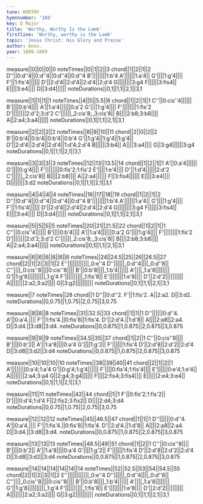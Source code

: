 ```yaml
---
tune: WORTHY
hymnnumber: '168'
key: D Major
title: 'Worthy, Worthy Is the Lamb'
firstline: 'Worthy, worthy is the Lamb'
topic: 'Jesus Christ: His Glory and Praise'
author: Anon.
year: 1808-1889
---
```

measure||0||0||0||0
noteTimes||0||1||2||3
chord||1||2||1||2
D''||0:d''4||0:d''4||0:d''4||0:d''4
B'||||||||1:b'4
A'||||||1:a'4||
G'||||1:g'4||||
F'||1:fis'4||||||
D'||2:d'4||2:d'4||2:d'4||2:d'4
G||||||||3:g4
F||||||3:fis4||
E||||3:e4||||
D||3:d4||||||
noteDurations||0,1||1,1||2,1||3,1

measure||1||1||1||1
noteTimes||4||5||5.5||6
chord||1||2||1||1
C''||0:cis''4||||||
B'||||0:b'4||||
A'||1:a'4||||||0:a'2
G'||||1:g'4||||
F'||||||||1:fis'2
D'||||||||2:d'2;3:d'2
C'||||||_2:cis'8;_3:cis'8||
B||||2:b8;3:b8||||
A||2:a4;3:a4||||||
noteDurations||0,1||1,1||2,1||3,1

measure||2||2||2||2
noteTimes||8||9||10||11
chord||2||0||2||2
B'||0:b'4||0:b'4||0:b'4||0:b'4
G'||1:g'4||1:g'4||1:g'4||
D'||2:d'4||2:d'4||2:d'4||1:d'4;2:d'4
B||||||3:b4||
A||||3:a4||||
G||3:g4||||||3:g4
noteDurations||0,1||1,1||2,1||3,1

measure||3||3||3||3
noteTimes||12||13||13.5||14
chord||1||2||1||1
A'||0:a'4||||||
G'||||0:g'4||||
F'||||||||0:fis'2;1:fis'2
E'||||1:e'4||||
D'||1:d'4||||||2:d'2
C'||||||_2:cis'8||
B||||2:b8||||
A||2:a4||||||
F||3:fis4||||||
E||||3:e4||||
D||||||||3:d2
noteDurations||0,1||1,1||2,1||3,1

measure||4||4||4||4
noteTimes||16||17||18||19
chord||1||2||1||2
D''||0:d''4||0:d''4||0:d''4||0:d''4
B'||||||||1:b'4
A'||||||1:a'4||
G'||||1:g'4||||
F'||1:fis'4||||||
D'||2:d'4||2:d'4||2:d'4||2:d'4
G||||||||3:g4
F||||||3:fis4||
E||||3:e4||||
D||3:d4||||||
noteDurations||0,1||1,1||2,1||3,1

measure||5||5||5||5
noteTimes||20||21||21.5||22
chord||1||2||1||1
C''||0:cis''4||||||
B'||||0:b'4||||
A'||1:a'4||||||0:a'2
G'||||1:g'4||||
F'||||||||1:fis'2
D'||||||||2:d'2;3:d'2
C'||||||_2:cis'8;_3:cis'8||
B||||2:b8;3:b8||||
A||2:a4;3:a4||||||
noteDurations||0,1||1,1||2,1||3,1

measure||6||6||6||6||6||6
noteTimes||24||24.5||25||26||26.5||27
chord||2||1||2||3||1||2
E''||||||||||||_0:e''4
D''||||||_0:d''4||||_0:d''8||
C''||||_0:cis''8||||0:cis''8||||
B'||0:b'8||||_1:b'4||||||
A'||||_1:a'8||||||||
G'||1:g'8||||||||||_1:g'4
F'||||||||||_1:fis'8||
E'||||||||1:e'8||||
D'||2:d'2||||||||||
A||||||||2:a2;3:a2||||
G||3:g2||||||||||
noteDurations||0,1||1,1||2,1||3,1

measure||7
noteTimes||28
chord||1
D''||0:d''2.
F'||1:fis'2.
A||2:a2.
D||3:d2.
noteDurations||0,0.75||1,0.75||2,0.75||3,0.75

measure||8||8||8
noteTimes||31||32.5||33
chord||1||1||1
D''||||||0:d''4.
A'||0:a'4.||||
F'||1:fis'4.||0:fis'8||1:fis'4.
D'||2:d'4.||1:d'8||
A||||2:a8||2:a4.
D||3:d4.||3:d8||3:d4.
noteDurations||0,0.875||1,0.875||2,0.875||3,0.875

measure||9||9||9
noteTimes||34.5||35||37
chord||1||2||1
C''||0:cis''8||||
B'||||0:b'2||
A'||1:a'8||||0:a'4
G'||||1:g'2||
F'||||||1:fis'4
D'||2:d'8||2:d'2||2:d'4
D||3:d8||3:d2||3:d4
noteDurations||0,0.875||1,0.875||2,0.875||3,0.875

measure||10||10||10||10
noteTimes||38||39||40||41
chord||2||1||2||1
A'||||||||0:a'4;1:a'4
G'||0:g'4;1:g'4||||||
F'||||0:fis'4;1:fis'4||||
E'||||||0:e'4;1:e'4||
A||||||||2:a4;3:a4
G||2:g4;3:g4||||||
F||||2:fis4;3:fis4||||
E||||||2:e4;3:e4||
noteDurations||0,1||1,1||2,1||3,1

measure||11||11
noteTimes||42||44
chord||1||1
F'||0:fis'2;1:fis'2||
D'||||0:d'4;1:d'4
F||2:fis2;3:fis2||
D||||2:d4;3:d4
noteDurations||0,0.75||1,0.75||2,0.75||3,0.75

measure||12||12||12
noteTimes||45||46.5||47
chord||1||1||1
D''||||||0:d''4.
A'||0:a'4.||||
F'||1:fis'4.||0:fis'8||1:fis'4.
D'||2:d'4.||1:d'8||
A||||2:a8||2:a4.
D||3:d4.||3:d8||3:d4.
noteDurations||0,0.875||1,0.875||2,0.875||3,0.875

measure||13||13||13
noteTimes||48.5||49||51
chord||1||2||1
C''||0:cis''8||||
B'||||0:b'2||
A'||1:a'8||||0:a'4
G'||||1:g'2||
F'||||||1:fis'4
D'||2:d'8||2:d'2||2:d'4
D||3:d8||3:d2||3:d4
noteDurations||0,0.875||1,0.875||2,0.875||3,0.875

measure||14||14||14||14||14||14
noteTimes||52||52.5||53||54||54.5||55
chord||2||1||2||3||1||2
E''||||||||||||_0:e''4
D''||||||_0:d''4||||_0:d''8||
C''||||_0:cis''8||||0:cis''8||||
B'||0:b'8||||_1:b'4||||||
A'||||_1:a'8||||||||
G'||1:g'8||||||||||_1:g'4
F'||||||||||_1:fis'8||
E'||||||||1:e'8||||
D'||2:d'2||||||||||
A||||||||2:a2;3:a2||||
G||3:g2||||||||||
noteDurations||0,1||1,1||2,1||3,1

